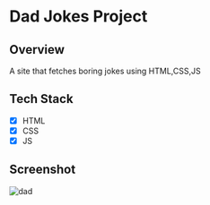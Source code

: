 # Dad Jokes Project

## Overview

A site that fetches boring jokes using HTML,CSS,JS

## Tech Stack

- [x] HTML
- [x] CSS
- [x] JS

## Screenshot

<img src="https://i.ibb.co/vXVrTb5/dad.png" alt="dad" border="0">